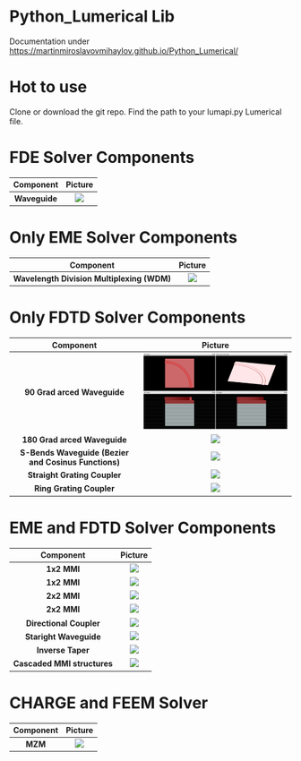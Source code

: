 # Python_Lumerical Lib
Documentation under  https://martinmiroslavovmihaylov.github.io/Python_Lumerical/

# Hot to use
Clone or download the git repo.
Find the path to your lumapi.py Lumerical file.


# FDE Solver Components

| Component | Picture |
| :--------: | :-----: |
| **Waveguide** | ![](https://github.com/MartinMiroslavovMihaylov/Python_Lumerical/tree/docu/docs/Doc_Images/FDE_WG.png?raw=true) |


# Only EME Solver Components

| Component | Picture |
| :--------: | :-----: |
| **Wavelength Division Multiplexing (WDM)** | ![](https://github.com/MartinMiroslavovMihaylov/Python_Lumerical/tree/docu/docs/Doc_Images/EME_WDM.png?raw=true) |


# Only FDTD Solver Components

| Component | Picture |
| :--------: | :-----: |
| **90 Grad arced Waveguide** | ![](https://github.com/MartinMiroslavovMihaylov/Python_Lumerical/blob/docu/docs/Doc_Images/FDTD_Arc_90.png?raw=true) |
| **180 Grad arced Waveguide** | ![](https://github.com/MartinMiroslavovMihaylov/Python_Lumerical/tree/docu/docs/Doc_Images/FDTD_Arc_180.png?raw=true) |
| **S-Bends Waveguide (Bezier and Cosinus Functions)** | ![](https://github.com/MartinMiroslavovMihaylov/Python_Lumerical/tree/docu/docs/Doc_Images/FDTD_S_Bends.png?raw=true) |
| **Straight Grating Coupler** | ![](https://github.com/MartinMiroslavovMihaylov/Python_Lumerical/tree/docu/docs/Doc_Images/FDTD_Str_GC.png?raw=true) |
| **Ring Grating Coupler** | ![](https://github.com/MartinMiroslavovMihaylov/Python_Lumerical/tree/docu/docs/Doc_Images/FDTD_Ring_GC.png?raw=true) |



# EME and FDTD Solver Components


| Component | Picture |
| :--------: | :-----: |
| **1x2 MMI** | ![](https://github.com/MartinMiroslavovMihaylov/Python_Lumerical/tree/docu/docs/Doc_Images/EME_MMI2x1.png?raw=true) |
| **1x2 MMI** | ![](https://github.com/MartinMiroslavovMihaylov/Python_Lumerical/tree/docu/docs/Doc_Images/EME_MMI2x1.png?raw=true) |
| **2x2 MMI** | ![](https://github.com/MartinMiroslavovMihaylov/Python_Lumerical/tree/docu/docs/Doc_Images/FDTD_S_Bends.png?raw=true) |
| **2x2 MMI** | ![](https://github.com/MartinMiroslavovMihaylov/Python_Lumerical/tree/docu/docs/Doc_Images/EME_MMI2x2_Taper.png?raw=true) |
| **Directional Coupler** | ![](https://github.com/MartinMiroslavovMihaylov/Python_Lumerical/tree/docu/docs/Doc_Images/EME_DC.png?raw=true) |
| **Staright Waveguide** | ![](https://github.com/MartinMiroslavovMihaylov/Python_Lumerical/tree/docu/docs/Doc_Images/FDE_WG.png?raw=true) |
| **Inverse Taper** | ![](https://github.com/MartinMiroslavovMihaylov/Python_Lumerical/tree/docu/docs/Doc_Images/EME_Invereaper.png?raw=true) |
| **Cascaded MMI structures** | ![](https://github.com/MartinMiroslavovMihaylov/Python_Lumerical/tree/docu/docs/Doc_Images/Cascadet_MMI.png?raw=true) |



  
  
# CHARGE and FEEM Solver

| Component | Picture |
| :--------: | :-----: |
| **MZM** | ![](https://github.com/MartinMiroslavovMihaylov/Python_Lumerical/tree/docu/docs/Doc_Images/MZM.png?raw=true) |

